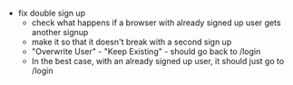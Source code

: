 - fix double sign up
  - check what happens if a browser with already signed up user gets another signup
  - make it so that it doesn't break with a second sign up
  - "Overwrite User" - "Keep Existing" - should go back to /login
  - In the best case, with an already signed up user, it should just go to /login